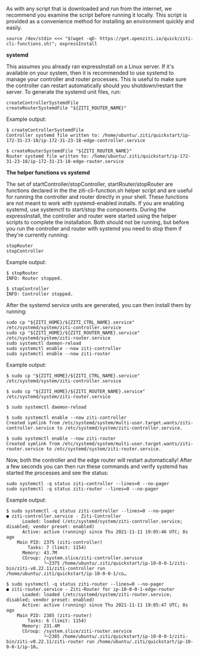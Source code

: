 As with any script that is downloaded and run from the internet, we recommend you examine the script before running it locally. This script is provided as a convenience method for installing an environment quickly and easily.

```
source /dev/stdin <<< "$(wget -qO- https://get.openziti.io/quick/ziti-cli-functions.sh)"; expressInstall
```

**systemd**

This assumes you already ran expressInstall on a Linux server. If it's available on your system, then it is recommended to use systemd to manage your controller and router processes. This is useful to make sure the controller can restart automatically should you shutdown/restart the server. To generate the systemd unit files, run:

```
createControllerSystemdFile
createRouterSystemdFile "${ZITI_ROUTER_NAME}"
```

Example output:

```
$ createControllerSystemdFile
Controller systemd file written to: /home/ubuntu/.ziti/quickstart/ip-172-31-23-18/ip-172-31-23-18-edge-controller.service

$ createRouterSystemdFile "${ZITI_ROUTER_NAME}"
Router systemd file written to: /home/ubuntu/.ziti/quickstart/ip-172-31-23-18/ip-172-31-23-18-edge-router.service
```

**The helper functions vs systemd**

The set of startController/stopController, startRouter/stopRouter are functions declared in the the ziti-cli-function.sh helper script and are useful for running the controller and router directly in your shell. These functions are not meant to work with systemd-enabled installs. If you are enabling systemd, use systemctl to start/stop the components. During the expressInstall, the controller and router were started using the helper scripts to complete the installation. Both should not be running, but before you run the controller and router with systemd you need to stop them if they're currently running:

```
stopRouter 
stopController
```

Example output:

```
$ stopRouter 
INFO: Router stopped.

$ stopController 
INFO: Controller stopped.
```

After the systemd service units are generated, you can then install them by running:

```
sudo cp "${ZITI_HOME}/${ZITI_CTRL_NAME}.service" /etc/systemd/system/ziti-controller.service
sudo cp "${ZITI_HOME}/${ZITI_ROUTER_NAME}.service" /etc/systemd/system/ziti-router.service
sudo systemctl daemon-reload
sudo systemctl enable --now ziti-controller
sudo systemctl enable --now ziti-router
```

Example output:

```
$ sudo cp "${ZITI_HOME}/${ZITI_CTRL_NAME}.service" /etc/systemd/system/ziti-controller.service

$ sudo cp "${ZITI_HOME}/${ZITI_ROUTER_NAME}.service" /etc/systemd/system/ziti-router.service

$ sudo systemctl daemon-reload

$ sudo systemctl enable --now ziti-controller
Created symlink from /etc/systemd/system/multi-user.target.wants/ziti-controller.service to /etc/systemd/system/ziti-controller.service.

$ sudo systemctl enable --now ziti-router
Created symlink from /etc/systemd/system/multi-user.target.wants/ziti-router.service to /etc/systemd/system/ziti-router.service.
```

Now, both the controller and the edge router will restart automatically! After a few seconds you can then run these commands and verify systemd has started the processes and see the status:

```
sudo systemctl -q status ziti-controller --lines=0 --no-pager
sudo systemctl -q status ziti-router --lines=0 --no-pager
```

Example output:

```
$ sudo systemctl -q status ziti-controller --lines=0 --no-pager
● ziti-controller.service - Ziti-Controller
      Loaded: loaded (/etc/systemd/system/ziti-controller.service; disabled; vendor preset: enabled)
      Active: active (running) since Thu 2021-11-11 19:05:46 UTC; 8s ago
    Main PID: 2375 (ziti-controller)
        Tasks: 7 (limit: 1154)
      Memory: 43.7M
      CGroup: /system.slice/ziti-controller.service
              └─2375 /home/ubuntu/.ziti/quickstart/ip-10-0-0-1/ziti-bin/ziti-v0.22.11/ziti-controller run /home/ubuntu/.ziti/quickstart/ip-10-0-0-1/co…
                                
$ sudo systemctl -q status ziti-router --lines=0 --no-pager
● ziti-router.service - Ziti-Router for ip-10-0-0-1-edge-router
      Loaded: loaded (/etc/systemd/system/ziti-router.service; disabled; vendor preset: enabled)
      Active: active (running) since Thu 2021-11-11 19:05:47 UTC; 8s ago
    Main PID: 2385 (ziti-router)
        Tasks: 6 (limit: 1154)
      Memory: 231.4M
      CGroup: /system.slice/ziti-router.service
              └─2385 /home/ubuntu/.ziti/quickstart/ip-10-0-0-1/ziti-bin/ziti-v0.22.11/ziti-router run /home/ubuntu/.ziti/quickstart/ip-10-0-0-1/ip-10…
```